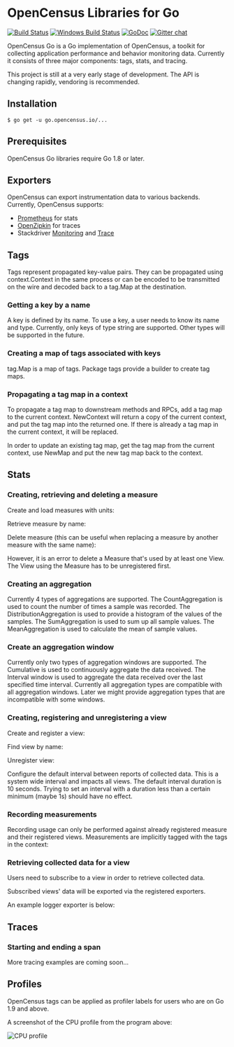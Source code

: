 # OpenCensus Libraries for Go

[![Build Status][travis-image]][travis-url]
[![Windows Build Status][appveyor-image]][appveyor-url]
[![GoDoc][godoc-image]][godoc-url]
[![Gitter chat][gitter-image]][gitter-url]

OpenCensus Go is a Go implementation of OpenCensus, a toolkit for
collecting application performance and behavior monitoring data.
Currently it consists of three major components: tags, stats, and tracing.

This project is still at a very early stage of development. The API is changing
rapidly, vendoring is recommended.


## Installation

```
$ go get -u go.opencensus.io/...
```

## Prerequisites

OpenCensus Go libraries require Go 1.8 or later.

## Exporters

OpenCensus can export instrumentation data to various backends. 
Currently, OpenCensus supports:

* [Prometheus][exporter-prom] for stats
* [OpenZipkin][exporter-zipkin] for traces
* Stackdriver [Monitoring][exporter-sdstats] and [Trace][exporter-sdtrace]

## Tags

Tags represent propagated key-value pairs. They can be propagated using context.Context
in the same process or can be encoded to be transmitted on the wire and decoded back
to a tag.Map at the destination.

### Getting a key by a name

A key is defined by its name. To use a key, a user needs to know its name and type.
Currently, only keys of type string are supported.
Other types will be supported in the future.

[embedmd]:# (tags.go stringKey)

### Creating a map of tags associated with keys

tag.Map is a map of tags. Package tags provide a builder to create tag maps.

[embedmd]:# (tags.go tagMap)

### Propagating a tag map in a context

To propagate a tag map to downstream methods and RPCs, add a tag map
to the current context. NewContext will return a copy of the current context,
and put the tag map into the returned one.
If there is already a tag map in the current context, it will be replaced.

[embedmd]:# (tags.go newContext)

In order to update an existing tag map, get the tag map from the current context,
use NewMap and put the new tag map back to the context.

[embedmd]:# (tags.go replaceTagMap)


## Stats

### Creating, retrieving and deleting a measure

Create and load measures with units:

[embedmd]:# (stats.go measure)

Retrieve measure by name:

[embedmd]:# (stats.go findMeasure)

Delete measure (this can be useful when replacing a measure by
another measure with the same name):

[embedmd]:# (stats.go deleteMeasure)
However, it is an error to delete a Measure that's used by at least one View. The
View using the Measure has to be unregistered first.

### Creating an aggregation

Currently 4 types of aggregations are supported. The CountAggregation is used to count
the number of times a sample was recorded. The DistributionAggregation is used to
provide a histogram of the values of the samples. The SumAggregation is used to
sum up all sample values. The MeanAggregation is used to calculate the mean of
sample values.

[embedmd]:# (stats.go aggs)

### Create an aggregation window

Currently only two types of aggregation windows are supported. The Cumulative
is used to continuously aggregate the data received.
The Interval window is used to aggregate the data received over the last specified time interval.
Currently all aggregation types are compatible with all aggregation windows.
Later we might provide aggregation types that are incompatible with some windows.

[embedmd]:# (stats.go windows)

### Creating, registering and unregistering a view

Create and register a view:

[embedmd]:# (stats.go view)

Find view by name:

[embedmd]:# (stats.go findView)

Unregister view:

[embedmd]:# (stats.go unregisterView)

Configure the default interval between reports of collected data.
This is a system wide interval and impacts all views. The default
interval duration is 10 seconds. Trying to set an interval with
a duration less than a certain minimum (maybe 1s) should have no effect.

[embedmd]:# (stats.go reportingPeriod)

### Recording measurements

Recording usage can only be performed against already registered measure
and their registered views. Measurements are implicitly tagged with the
tags in the context:

[embedmd]:# (stats.go record)

### Retrieving collected data for a view

Users need to subscribe to a view in order to retrieve collected data.

[embedmd]:# (stats.go subscribe)

Subscribed views' data will be exported via the registered exporters.

[embedmd]:# (stats.go registerExporter)

An example logger exporter is below:

[embedmd]:# (stats.go exporter)

## Traces

### Starting and ending a span

[embedmd]:# (trace.go startend)

More tracing examples are coming soon...

## Profiles

OpenCensus tags can be applied as profiler labels
for users who are on Go 1.9 and above.

[embedmd]:# (tags.go profiler)

A screenshot of the CPU profile from the program above:

![CPU profile](https://i.imgur.com/jBKjlkw.png)


[travis-image]: https://travis-ci.org/census-instrumentation/opencensus-go.svg?branch=master
[travis-url]: https://travis-ci.org/census-instrumentation/opencensus-go
[appveyor-image]: https://ci.appveyor.com/api/projects/status/vgtt29ps1783ig38?svg=true
[appveyor-url]: https://ci.appveyor.com/project/opencensusgoteam/opencensus-go/branch/master
[godoc-image]: https://godoc.org/go.opencensus.io?status.svg
[godoc-url]: https://godoc.org/go.opencensus.io
[gitter-image]: https://badges.gitter.im/census-instrumentation/lobby.svg
[gitter-url]: https://gitter.im/census-instrumentation/lobby?utm_source=badge&utm_medium=badge&utm_campaign=pr-badge&utm_content=badge


[newtags-ex]: https://godoc.org/go.opencensus.io/tag#example-NewMap
[newtags-replace-ex]: https://godoc.org/go.opencensus.io/tag#example-NewMap--Replace

[exporter-prom]: https://godoc.org/go.opencensus.io/exporter/stats/prometheus
[exporter-sdstats]: https://godoc.org/go.opencensus.io/exporter/stats/stackdriver
[exporter-zipkin]: https://godoc.org/go.opencensus.io/exporter/trace/zipkin
[exporter-sdtrace]: https://godoc.org/go.opencensus.io/exporter/trace/stackdriver
